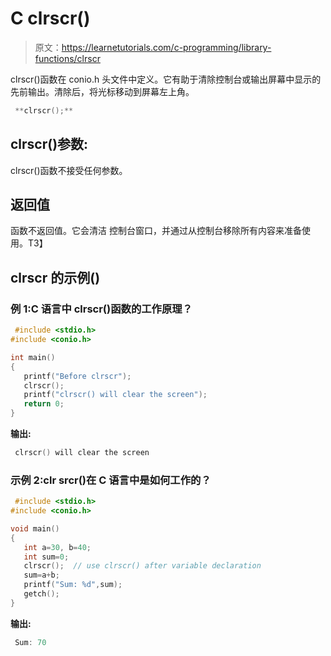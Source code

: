 # C clrscr()

> 原文：<https://learnetutorials.com/c-programming/library-functions/clrscr>

clrscr()函数在 conio.h 头文件中定义。它有助于清除控制台或输出屏幕中显示的先前输出。清除后，将光标移动到屏幕左上角。

```c
 **clrscr();** 

```

## clrscr()参数:

clrscr()函数不接受任何参数。

## 返回值

函数不返回值。它会清洁  控制台窗口，并通过从控制台移除所有内容来准备使用。T3】

## clrscr 的示例()

### 例 1:C 语言中 clrscr()函数的工作原理？

```c
 #include <stdio.h>
#include <conio.h>

int main()
{
   printf("Before clrscr");
   clrscr();
   printf("clrscr() will clear the screen");
   return 0;
} 

```

**输出:**

```c
 clrscr() will clear the screen 
```

### 示例 2:clr srcr()在 C 语言中是如何工作的？

```c
 #include <stdio.h>
#include <conio.h>

void main()
{
   int a=30, b=40;
   int sum=0;
   clrscr();  // use clrscr() after variable declaration
   sum=a+b;
   printf("Sum: %d",sum);
   getch();
} 

```

**输出:**

```c
 Sum: 70 
```